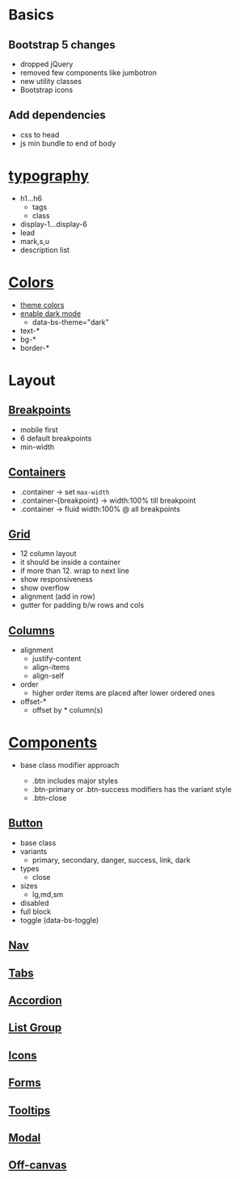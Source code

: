 # Basics

## Bootstrap 5 changes

- dropped jQuery
- removed few components like jumbotron
- new utility classes
- Bootstrap icons

## Add dependencies

- css to head
- js min bundle to end of body

# [typography](https://getbootstrap.com/docs/5.3/content/typography/)

- h1...h6
  - tags
  - class
- display-1...display-6
- lead
- mark,s,u
- description list

# [Colors](https://getbootstrap.com/docs/5.3/customize/color/)

- [theme colors](https://getbootstrap.com/docs/5.3/customize/color/#theme-colors)
- [enable dark mode](https://getbootstrap.com/docs/5.3/customize/color-modes/#enable-dark-mode)
  - data-bs-theme="dark"
- text-\*
- bg-\*
- border-\*

# Layout

## [Breakpoints](https://getbootstrap.com/docs/5.3/layout/breakpoints/)

- mobile first
- 6 default breakpoints
- min-width

## [Containers](https://getbootstrap.com/docs/5.3/layout/containers/)

- .container -> set `max-width`
- .container-{breakpoint} -> width:100% till breakpoint
- .container -> fluid width:100% @ all breakpoints

## [Grid](https://getbootstrap.com/docs/5.3/layout/grid/)

- 12 column layout
- it should be inside a container
- if more than 12. wrap to next line
- show responsiveness
- show overflow
- alignment (add in row)
- gutter for padding b/w rows and cols

## [Columns](https://getbootstrap.com/docs/5.3/layout/columns/)

- alignment
  - justify-content
  - align-items
  - align-self
- order
  - higher order items are placed after lower ordered ones
- offset-\*
  - offset by \* column(s)

# [Components](https://getbootstrap.com/docs/5.3/customize/components/)

- base class modifier approach

  - .btn includes major styles
  - .btn-primary or .btn-success modifiers has the variant style
  - .btn-close

## [Button](https://getbootstrap.com/docs/5.3/components/buttons/)

- base class
- variants
  - primary, secondary, danger, success, link, dark
- types
  - close
- sizes
  - lg,md,sm
- disabled
- full block
- toggle (data-bs-toggle)

## [Nav](https://getbootstrap.com/docs/5.3/components/navbar/)

## [Tabs](https://getbootstrap.com/docs/5.3/components/navs-tabs/#tabs)

## [Accordion](https://getbootstrap.com/docs/5.3/components/accordion/)

## [List Group](https://getbootstrap.com/docs/5.3/components/list-group/)

## [Icons](https://icons.getbootstrap.com/)

## [Forms](https://getbootstrap.com/docs/5.3/forms/overview/)

## [Tooltips](https://getbootstrap.com/docs/5.3/components/tooltips/)

## [Modal](https://getbootstrap.com/docs/5.3/components/modal/)

## [Off-canvas](https://getbootstrap.com/docs/5.3/components/offcanvas/)

